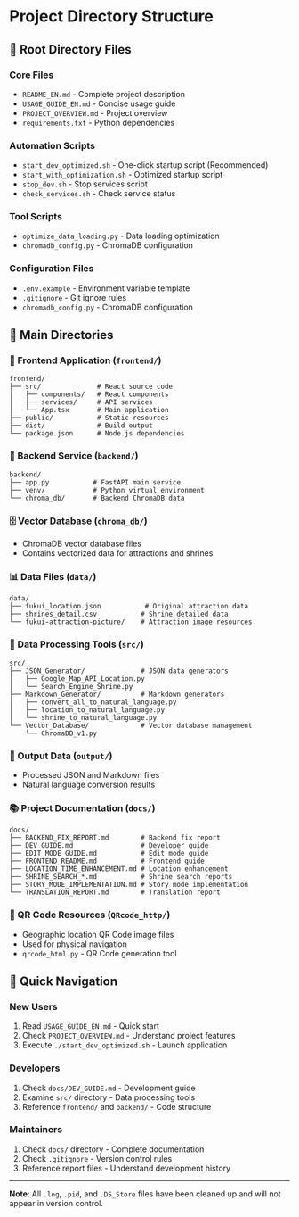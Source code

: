 # Project Directory Structure

## 📁 Root Directory Files

### Core Files
- `README_EN.md` - Complete project description
- `USAGE_GUIDE_EN.md` - Concise usage guide
- `PROJECT_OVERVIEW.md` - Project overview
- `requirements.txt` - Python dependencies

### Automation Scripts
- `start_dev_optimized.sh` - One-click startup script (Recommended)
- `start_with_optimization.sh` - Optimized startup script
- `stop_dev.sh` - Stop services script
- `check_services.sh` - Check service status

### Tool Scripts
- `optimize_data_loading.py` - Data loading optimization
- `chromadb_config.py` - ChromaDB configuration

### Configuration Files
- `.env.example` - Environment variable template
- `.gitignore` - Git ignore rules
- `chromadb_config.py` - ChromaDB configuration

## 📂 Main Directories

### 🎨 Frontend Application (`frontend/`)
```
frontend/
├── src/              # React source code
│   ├── components/   # React components
│   ├── services/     # API services
│   └── App.tsx       # Main application
├── public/           # Static resources
├── dist/             # Build output
└── package.json      # Node.js dependencies
```

### 🔧 Backend Service (`backend/`)
```
backend/
├── app.py           # FastAPI main service
├── venv/            # Python virtual environment
└── chroma_db/       # Backend ChromaDB data
```

### 🗄️ Vector Database (`chroma_db/`)
- ChromaDB vector database files
- Contains vectorized data for attractions and shrines

### 📊 Data Files (`data/`)
```
data/
├── fukui_location.json           # Original attraction data
├── shrines_detail.csv           # Shrine detailed data
└── fukui-attraction-picture/    # Attraction image resources
```

### 🔧 Data Processing Tools (`src/`)
```
src/
├── JSON_Generator/              # JSON data generators
│   ├── Google_Map_API_Location.py
│   └── Search_Engine_Shrine.py
├── Markdown_Generator/          # Markdown generators
│   ├── convert_all_to_natural_language.py
│   ├── location_to_natural_language.py
│   └── shrine_to_natural_language.py
└── Vector_Database/             # Vector database management
    └── ChromaDB_v1.py
```

### 📄 Output Data (`output/`)
- Processed JSON and Markdown files
- Natural language conversion results

### 📚 Project Documentation (`docs/`)
```
docs/
├── BACKEND_FIX_REPORT.md        # Backend fix report
├── DEV_GUIDE.md                 # Developer guide
├── EDIT_MODE_GUIDE.md           # Edit mode guide
├── FRONTEND_README.md           # Frontend guide
├── LOCATION_TIME_ENHANCEMENT.md # Location enhancement
├── SHRINE_SEARCH_*.md           # Shrine search reports
├── STORY_MODE_IMPLEMENTATION.md # Story mode implementation
└── TRANSLATION_REPORT.md        # Translation report
```

### 📱 QR Code Resources (`QRcode_http/`)
- Geographic location QR Code image files
- Used for physical navigation
- `qrcode_html.py` - QR Code generation tool

## 🚀 Quick Navigation

### New Users
1. Read `USAGE_GUIDE_EN.md` - Quick start
2. Check `PROJECT_OVERVIEW.md` - Understand project features
3. Execute `./start_dev_optimized.sh` - Launch application

### Developers
1. Check `docs/DEV_GUIDE.md` - Development guide
2. Examine `src/` directory - Data processing tools
3. Reference `frontend/` and `backend/` - Code structure

### Maintainers
1. Check `docs/` directory - Complete documentation
2. Check `.gitignore` - Version control rules
3. Reference report files - Understand development history

---

**Note**: All `.log`, `.pid`, and `.DS_Store` files have been cleaned up and will not appear in version control.
